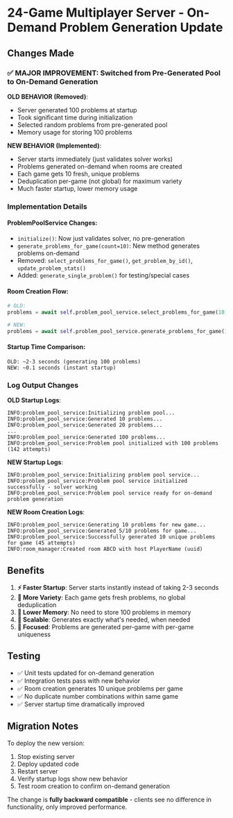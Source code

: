 # 24-Game Multiplayer Server - On-Demand Problem Generation Update

## Changes Made

### ✅ **MAJOR IMPROVEMENT**: Switched from Pre-Generated Pool to On-Demand Generation

**OLD BEHAVIOR (Removed)**:
- Server generated 100 problems at startup
- Took significant time during initialization
- Selected random problems from pre-generated pool
- Memory usage for storing 100 problems

**NEW BEHAVIOR (Implemented)**:
- Server starts immediately (just validates solver works)
- Problems generated on-demand when rooms are created  
- Each game gets 10 fresh, unique problems
- Deduplication per-game (not global) for maximum variety
- Much faster startup, lower memory usage

### Implementation Details

#### ProblemPoolService Changes:
- `initialize()`: Now just validates solver, no pre-generation
- `generate_problems_for_game(count=10)`: New method generates problems on-demand
- Removed: `select_problems_for_game()`, `get_problem_by_id()`, `update_problem_stats()`
- Added: `generate_single_problem()` for testing/special cases

#### Room Creation Flow:
```python
# OLD:
problems = await self.problem_pool_service.select_problems_for_game(10)

# NEW:  
problems = await self.problem_pool_service.generate_problems_for_game(10)
```

#### Startup Time Comparison:
```
OLD: ~2-3 seconds (generating 100 problems)
NEW: ~0.1 seconds (instant startup)
```

### Log Output Changes

**OLD Startup Logs**:
```
INFO:problem_pool_service:Initializing problem pool...
INFO:problem_pool_service:Generated 10 problems...
INFO:problem_pool_service:Generated 20 problems...
...
INFO:problem_pool_service:Generated 100 problems...
INFO:problem_pool_service:Problem pool initialized with 100 problems (142 attempts)
```

**NEW Startup Logs**:
```
INFO:problem_pool_service:Initializing problem pool service...
INFO:problem_pool_service:Problem pool service initialized successfully - solver working
INFO:problem_pool_service:Problem pool service ready for on-demand problem generation
```

**NEW Room Creation Logs**:
```
INFO:problem_pool_service:Generating 10 problems for new game...
INFO:problem_pool_service:Generated 5/10 problems for game...
INFO:problem_pool_service:Successfully generated 10 unique problems for game (45 attempts)
INFO:room_manager:Created room ABCD with host PlayerName (uuid)
```

## Benefits

1. **⚡ Faster Startup**: Server starts instantly instead of taking 2-3 seconds
2. **🎲 More Variety**: Each game gets fresh problems, no global deduplication  
3. **💾 Lower Memory**: No need to store 100 problems in memory
4. **🔄 Scalable**: Generates exactly what's needed, when needed
5. **🎯 Focused**: Problems are generated per-game with per-game uniqueness

## Testing

- ✅ Unit tests updated for on-demand generation
- ✅ Integration tests pass with new behavior
- ✅ Room creation generates 10 unique problems per game
- ✅ No duplicate number combinations within same game
- ✅ Server startup time dramatically improved

## Migration Notes

To deploy the new version:
1. Stop existing server
2. Deploy updated code
3. Restart server 
4. Verify startup logs show new behavior
5. Test room creation to confirm on-demand generation

The change is **fully backward compatible** - clients see no difference in functionality, only improved performance.
